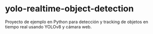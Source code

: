 # yolo-realtime-object-detection
Proyecto de ejemplo en Python para detección y tracking de objetos en tiempo real usando YOLOv8 y cámara web.
